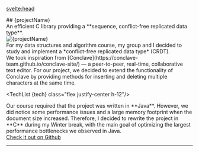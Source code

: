 <svelte:head>
  <title>sequence-crdt</title>
</svelte:head>

<script lang="ts">
  import TechList from '@my/components/TechList';
  import data from './_data';
  const { projectName, tech, logo, github } = data.projects['sequence-crdt'];
</script>

<div class="mx-auto my-10 prose space-y-3">
  <div class="font-mono text-center">
    ## {projectName}
  </div>
  <div class="text-center italic">
    An efficient C library providing a **sequence, conflict-free replicated
    data type**.
  </div>
  <img src={logo} alt={projectName} class="mx-auto max-h-48">

  <div class="px-3 py-1 card leading-8">
    For my data structures and algorithm course, my group and I decided to
    study and implement a *conflict-free replicated data type* (CRDT).
  </div>

  <div class="px-3 py-1 card leading-8">
    We took inspiration from
    [Conclave](https://conclave-team.github.io/conclave-site/) &mdash; a
    peer-to-peer, real-time, collaborative text editor. For our project, we
    decided to extend the functionality of Conclave by providing methods for
    inserting and deleting multiple characters at the same time.
  </div>

  <TechList {tech} class="flex justify-center h-12"/>

  <div class="px-3 py-1 card leading-8">
    Our course required that the project was written in **Java**. However, we
    did notice some performance issues and a large memory footprint when the
    document size increased. Therefore, I decided to rewrite the project in
    **C** during my Winter break, with the main goal of optimizing the largest
    performance bottlenecks we observed in Java.
  </div>

</div>

<div class="flex justify-center my-10">
  <a href={github} class="p-3 italic font-bold cta-button">
    Check it out on Github
  </a>
</div>

---

